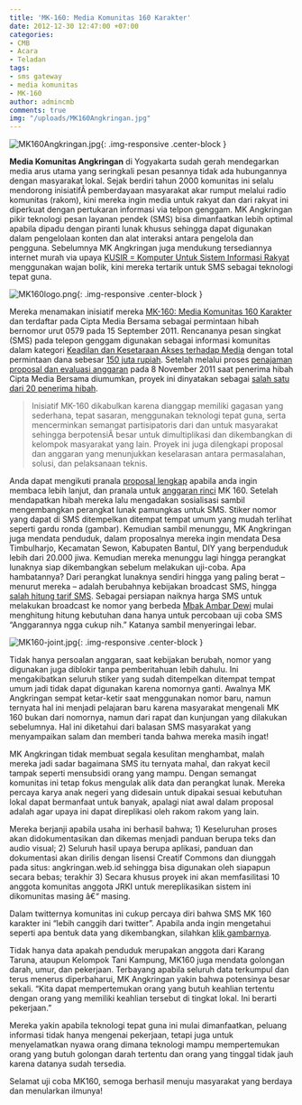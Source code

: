 ```yaml
---
title: 'MK-160: Media Komunitas 160 Karakter'
date: 2012-12-30 12:47:00 +07:00
categories:
- CMB
- Acara
- Teladan
tags:
- sms gateway
- media komunitas
- MK-160
author: admincmb
comments: true
img: "/uploads/MK160Angkringan.jpg"
---
```


![MK160Angkringan.jpg](/uploads/MK160Angkringan.jpg){: .img-responsive .center-block }

**Media Komunitas Angkringan** di Yogyakarta sudah gerah mendegarkan media arus utama yang seringkali pesan pesannya tidak ada hubungannya dengan masyarakat lokal. Sejak berdiri tahun 2000 komunitas ini selalu mendorong inisiatifÂ  pemberdayaan masyarakat akar rumput melalui radio komunitas (rakom), kini mereka ingin media untuk rakyat dan dari rakyat ini diperkuat dengan pertukaran informasi via telpon genggam. MK Angkringan pikir teknologi pesan layanan pendek (SMS) bisa dimanfaatkan lebih optimal apabila dipadu dengan piranti lunak khusus sehingga dapat digunakan dalam pengelolaan konten dan alat interaksi antara pengelola dan pengguna. Sebelumnya MK Angkringan juga mendukung tersediannya internet murah via upaya [KUSIR = Komputer Untuk Sistem Informasi Rakyat](http://www.youtube.com/watch?v=jjSMieDhQ5I) menggunakan wajan bolik, kini mereka tertarik untuk SMS sebagai teknologi tepat guna.

![MK160logo.png](/uploads/MK160logo.png){: .img-responsive .center-block }

Mereka menamakan inisiatif mereka [MK-160: Media Komunitas 160 Karakter](http://www.ciptamedia.org/2011/09/17/mk-160-media-komunitas-160-karakter/) dan terdaftar pada Cipta Media Bersama sebagai permintaan hibah bernomor urut 0579 pada 15 September 2011. Rencananya pesan singkat (SMS) pada telepon genggam digunakan sebagai informasi komunitas dalam kategori [Keadilan dan Kesetaraan Akses terhadap Media](http://www.ciptamedia.org/petunjuk-dan-arahan/topik/) dengan total permintaan dana sebesar [150 juta rupiah](http://ciptamedia.org/wiki/MK-160:_Media_Komunitas_160_Karakter/Rencana_Anggaran). Setelah melalui proses [penajaman proposal dan evaluasi anggaran](http://www.ciptamedia.org/2011/10/11/penajaman-proposal-dan-evaluasi-anggaran-untuk-calon-penerima-hibah/) pada 8 November 2011 saat penerima hibah Cipta Media Bersama diumumkan, proyek ini dinyatakan sebagai [salah satu dari 20 penerima hibah](http://wikimedia.or.id/wiki/Cipta_Media_Bersama_Menganugrahkan_1_Juta_Dolar_AS_Kepada_20_Pemohon_Hibah_Untuk_Perbaikan_Media_di_Indonesia).

> Inisiatif MK-160 dikabulkan karena dianggap memiliki gagasan yang sederhana, tepat sasaran, menggunakan teknologi tepat guna, serta mencerminkan semangat partisipatoris dari dan untuk masyarakat sehingga berpotensiÂ besar untuk dimultiplikasi dan dikembangkan di kelompok masyarakat yang lain. Proyek ini juga dilengkapi proposal dan anggaran yang menunjukkan keselarasan antara permasalahan, solusi, dan pelaksanaan teknis.

Anda dapat mengikuti pranala [proposal lengkap](http://ciptamedia.org/wiki/MK-160) apabila anda ingin membaca lebih lanjut, dan pranala untuk [anggaran rinci](http://ciptamedia.org/wiki/MK-160:_Media_Komunitas_160_Karakter/Rencana_Anggaran) MK 160. Setelah mendapatkan hibah mereka lalu mengadakan sosialisasi sambil mengembangkan perangkat lunak pamungkas untuk SMS. Stiker nomor yang dapat di SMS ditempelkan ditempat tempat umum yang mudah terlihat seperti gardu ronda (gambar). Kemudian sambil menunggu, MK Angkringan juga mendata penduduk, dalam proposalnya mereka ingin mendata Desa Timbulharjo, Kecamatan Sewon, Kabupaten Bantul, DIY yang berpenduduk lebih dari 20.000 jiwa. Kemudian mereka menunggu lagi hingga perangkat lunaknya siap dikembangkan sebelum melakukan uji-coba. Apa hambatannya? Dari perangkat lunaknya sendiri hingga yang paling berat – menurut mereka – adalah berubahnya kebijakan broadcast SMS, hingga [salah hitung tarif SMS](https://twitter.com/emka160/status/270467316347703296). Sebagai persiapan naiknya harga SMS untuk melakukan broadcast ke nomor yang berbeda [Mbak Ambar Dewi](https://twitter.com/ambarsaridewi) mulai menghitung hitung kebutuhan dana hanya untuk percobaan uji coba SMS “Anggarannya ngga cukup nih.” Katanya sambil menyeringai lebar.

![MK160-joint.jpg](/uploads/MK160-joint.jpg){: .img-responsive .center-block }

Tidak hanya persoalan anggaran, saat kebijakan berubah, nomor yang digunakan juga diblokir tanpa pemberitahuan lebih dahulu. Ini mengakibatkan seluruh stiker yang sudah ditempelkan ditempat tempat umum jadi tidak dapat digunakan karena nomornya ganti. Awalnya MK Angkringan sempat ketar-ketir saat menggunakan nomor baru, namun ternyata hal ini menjadi pelajaran baru karena masyarakat mengenali MK 160 bukan dari nomornya, namun dari rapat dan kunjungan yang dilakukan sebelumnya. Hal ini diketahui dari balasan SMS masyarakat yang menyampaikan salam dan memberi tanda bahwa mereka masih ingat!

MK Angkringan tidak membuat segala kesulitan menghambat, malah mereka jadi sadar bagaimana SMS itu ternyata mahal, dan rakyat kecil tampak seperti mensubsidi orang yang mampu. Dengan semangat komunitas ini tetap fokus mengulak alik data dan perangkat lunak. Mereka percaya karya anak negeri yang didesain untuk dipakai sesuai kebutuhan lokal dapat bermanfaat untuk banyak, apalagi niat awal dalam proposal adalah agar upaya ini dapat direplikasi oleh rakom rakom yang lain.

Mereka berjanji apabila usaha ini berhasil bahwa; 1) Keseluruhan proses akan didokumentasikan dan dikemas menjadi panduan berupa teks dan audio visual; 2) Seluruh hasil upaya berupa aplikasi, panduan dan dokumentasi akan dirilis dengan lisensi Creatif Commons dan diunggah pada situs: angkringan.web.id sehingga bisa digunakan oleh siapapun secara bebas; terakhir 3) Secara khusus proyek ini akan memfasilitasi 10 anggota komunitas anggota JRKI untuk mereplikasikan sistem ini dikomunitas masing â€“ masing.

Dalam twitternya komunitas ini cukup percaya diri bahwa SMS MK 160 karakter ini “lebih canggih dari twitter”. Apabila anda ingin mengetahui seperti apa bentuk data yang dikembangkan, silahkan [klik gambarnya](http://ow.ly/i/14rR2/original).

Tidak hanya data apakah penduduk merupakan anggota dari Karang Taruna, ataupun Kelompok Tani Kampung, MK160 juga mendata golongan darah, umur, dan pekerjaan. Terbayang apabila seluruh data terkumpul dan terus menerus diperbaharui, MK Angkringan yakin bahwa potensinya besar sekali. “Kita dapat mempertemukan orang yang butuh keahlian tertentu dengan orang yang memiliki keahlian tersebut di tingkat lokal. Ini berarti pekerjaan.”

Mereka yakin apabila teknologi tepat guna ini mulai dimanfaatkan, peluang informasi tidak hanya mengenai pekerjaan, tetapi juga untuk menyelamatkan nyawa orang dimana teknologi mampu mempertemukan orang yang butuh golongan darah tertentu dan orang yang tinggal tidak jauh karena datanya sudah tersedia.

Selamat uji coba MK160, semoga berhasil menuju masyarakat yang berdaya dan menularkan ilmunya!